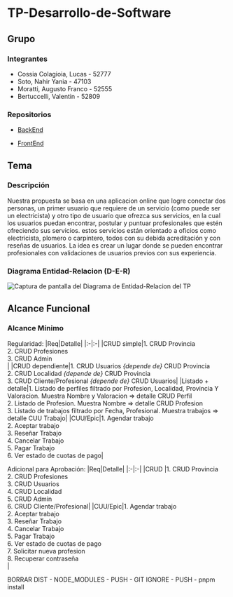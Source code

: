 # TP-Desarrollo-de-Software
## Grupo
### Integrantes
* Cossia Colagioia, Lucas - 52777
* Soto, Nahir Yania - 47103
* Moratti, Augusto Franco - 52555
* Bertuccelli, Valentin - 52809

### Repositorios
* [BackEnd](https://github.com/AugustoMoratti/TP-Desarrollo-de-Software/tree/main/Backend)

* [FrontEnd](https://github.com/AugustoMoratti/TP-Desarrollo-de-Software/tree/main/Frontend)

## Tema

### Descripción
Nuestra propuesta se basa en una aplicacion online que logre conectar dos personas, un primer usuario que requiere de un servicio (como puede ser un electricista) y otro tipo de usuario que ofrezca sus servicios, en la cual los usuarios puedan encontrar, postular y puntuar profesionales que estén ofreciendo sus servicios. estos servicios están orientado a oficios como electricista, plomero o carpintero, todos con su debida acreditación y con reseñas de usuarios. La idea es crear un lugar donde se pueden encontrar profesionales con validaciones de usuarios previos con sus experiencia.

### Diagrama Entidad-Relacion (D-E-R)
![Captura de pantalla del Diagrama de Entidad-Relacion del TP](<img width="816" height="612" alt="DSW1 1" src="https://github.com/user-attachments/assets/05224fd0-888b-49f9-8f02-b200c2111d7c" />)

## Alcance Funcional

### Alcance Mínimo

Regularidad:
|Req|Detalle|
|:-|:-|
|CRUD simple|1. CRUD Provincia<br/>2. CRUD Profesiones<br/>3. CRUD Admin<br/>|
|CRUD dependiente|1. CRUD Usuarios *{depende de}* CRUD Provincia<br/>2. CRUD Localidad *{depende de}* CRUD Provincia<br/>3. CRUD Cliente/Profesional *{depende de}* CRUD Usuarios|
|Listado + detalle|1. Listado de perfiles filtrado por Profesion, Localidad, Provincia Y Valoracion. Muestra Nombre y Valoracion => detalle CRUD Perfil<br/>2. Listado de Profesion. Muestra Nombre => detalle CRUD Profesion <br/>3. Listado de trabajos filtrado por Fecha, Profesional. Muestra trabajos => detalle CUU Trabajo|
|CUU/Epic|1. Agendar trabajo<br/>2. Aceptar trabajo<br/>3. Reseñar Trabajo<br/>4. Cancelar Trabajo<br/>5. Pagar Trabajo<br/>6. Ver estado de cuotas de pago|

Adicional para Aprobación:
|Req|Detalle|
|:-|:-|
|CRUD |1. CRUD Provincia<br/>2. CRUD Profesiones<br/>3. CRUD Usuarios<br/>4. CRUD Localidad<br/>5. CRUD Admin<br/>6. CRUD Cliente/Profesional|
|CUU/Epic|1. Agendar trabajo<br/>2. Aceptar trabajo<br/>3. Reseñar Trabajo<br/>4. Cancelar Trabajo<br/>5. Pagar Trabajo<br/>6. Ver estado de cuotas de pago<br/>7. Solicitar nueva profesion<br/>8. Recuperar contraseña<br/>|


BORRAR DIST - NODE_MODULES - PUSH - GIT IGNORE - PUSH - pnpm install
